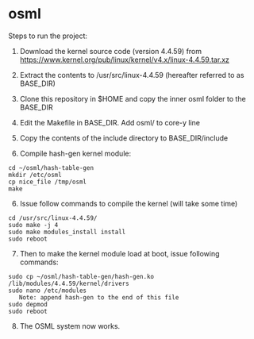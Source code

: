 # osml

Steps to run the project:
1) Download the kernel source code (version 4.4.59) from 
https://www.kernel.org/pub/linux/kernel/v4.x/linux-4.4.59.tar.xz

2) Extract the contents to /usr/src/linux-4.4.59 (hereafter referred to as BASE_DIR)

3) Clone this repository in $HOME and copy the inner osml folder to the BASE_DIR

4) Edit the Makefile in BASE_DIR. Add osml/ to core-y line

5) Copy the contents of the include directory to BASE_DIR/include

5) Compile hash-gen kernel module:
  ``` shell
  cd ~/osml/hash-table-gen
  mkdir /etc/osml
  cp nice_file /tmp/osml
  make
  ```
6) Issue follow commands to compile the kernel (will take some time)
  ``` shell
  cd /usr/src/linux-4.4.59/
  sudo make -j 4
  sudo make modules_install install
  sudo reboot
  ```
7) Then to make the kernel module load at boot, issue following commands:
  ``` shell
  sudo cp ~/osml/hash-table-gen/hash-gen.ko /lib/modules/4.4.59/kernel/drivers
  sudo nano /etc/modules
     Note: append hash-gen to the end of this file
  sudo depmod
  sudo reboot
  ```
8) The OSML system now works.
